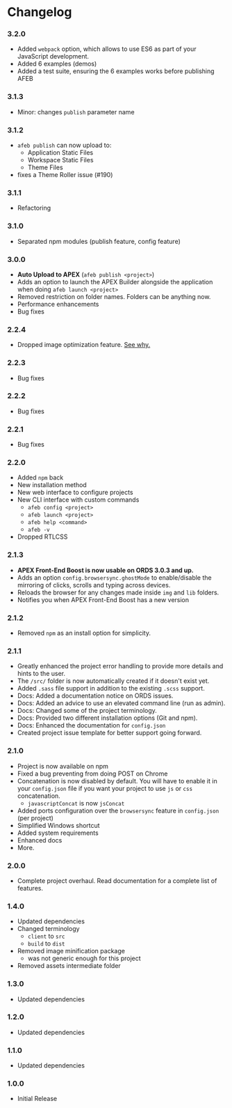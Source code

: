 # Changelog
### 3.2.0
- Added `webpack` option, which allows to use ES6 as part of your JavaScript development.
- Added 6 examples (demos)
- Added a test suite, ensuring the 6 examples works before publishing AFEB

### 3.1.3
- Minor: changes `publish` parameter name

### 3.1.2
- `afeb publish` can now upload to:
	- Application Static Files
	- Workspace Static Files
	- Theme Files
- fixes a Theme Roller issue (#190)

### 3.1.1
- Refactoring

### 3.1.0
- Separated npm modules (publish feature, config feature)

### 3.0.0
- **Auto Upload to APEX** (`afeb publish <project>`)
- Adds an option to launch the APEX Builder alongside the application when doing `afeb launch <project>`
- Removed restriction on folder names. Folders can be anything now.
- Performance enhancements
- Bug fixes

### 2.2.4
- Dropped image optimization feature. [See why.](https://github.com/OraOpenSource/apex-frontend-boost/issues/164)

### 2.2.3
- Bug fixes

### 2.2.2
- Bug fixes

### 2.2.1
- Bug fixes

### 2.2.0
- Added `npm` back
- New installation method
- New web interface to configure projects
- New CLI interface with custom commands
    - `afeb config <project>`
    - `afeb launch <project>`
    - `afeb help <command>`
    - `afeb -v`
- Dropped RTLCSS

### 2.1.3
- **APEX Front-End Boost is now usable on ORDS 3.0.3 and up.**
- Adds an option `config.browsersync.ghostMode` to enable/disable the mirroring of clicks, scrolls and typing across devices.
- Reloads the browser for any changes made inside `img` and `lib` folders.
- Notifies you when APEX Front-End Boost has a new version

### 2.1.2
- Removed `npm` as an install option for simplicity.

### 2.1.1
- Greatly enhanced the project error handling to provide more details and hints to the user.
- The `/src/` folder is now automatically created if it doesn't exist yet.
- Added `.sass` file support in addition to the existing `.scss` support.
- Docs: Added a documentation notice on ORDS issues.
- Docs: Added an advice to use an elevated command line (run as admin).
- Docs: Changed some of the project terminology.
- Docs: Provided two different installation options (Git and npm).
- Docs: Enhanced the documentation for `config.json`
- Created project issue template for better support going forward.

### 2.1.0
- Project is now available on npm
- Fixed a bug preventing from doing POST on Chrome
- Concatenation is now disabled by default. You will have to enable it in your `config.json` file if you want your project to use `js` or `css` concatenation.
    - `javascriptConcat` is now `jsConcat`
- Added ports configuration over the `browsersync` feature in `config.json` (per project)
- Simplified Windows shortcut
- Added system requirements
- Enhanced docs
- More.

### 2.0.0
- Complete project overhaul. Read documentation for a complete list of features.

### 1.4.0
- Updated dependencies
- Changed terminology
    - `client` to `src`
    - `build` to `dist`
- Removed image minification package
    - was not generic enough for this project
- Removed assets intermediate folder

### 1.3.0
- Updated dependencies

### 1.2.0
- Updated dependencies

### 1.1.0
- Updated dependencies

### 1.0.0
- Initial Release
